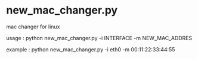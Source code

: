# new_mac_changer.py
mac changer for linux

usage : python new_mac_changer.py -i INTERFACE -m NEW_MAC_ADDRES

example : python new_mac_changer.py -i eth0 -m 00:11:22:33:44:55
